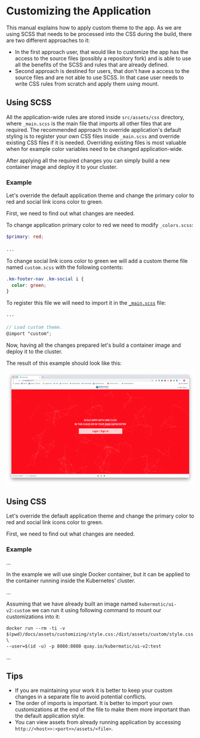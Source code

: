 # Customizing the Application
This manual explains how to apply custom theme to the app. As we are using SCSS that needs to be processed into the
CSS during the build, there are two different approaches to it:

- In the first approach user, that would like to customize the app has the access to the source files (possibly a
repository fork) and is able to use all the benefits of the SCSS and rules that are already defined.
- Second approach is destined for users, that don't have a access to the source files and are not able to use SCSS.
In that case user needs to write CSS rules from scratch and apply them using mount.

## Using SCSS
All the application-wide rules are stored inside `src/assets/css` directory, where `_main.scss` is the main file that
imports all other files that are required. The recommended approach to override application's default styling is to
register your own CSS files inside `_main.scss` and override existing CSS files if it is needed. Overriding existing
files is most valuable when for example color variables need to be changed application-wide.

After applying all the required changes you can simply build a new container image and deploy it to your cluster.

### Example
Let's override the default application theme and change the primary color to red and social link icons color to green.

First, we need to find out what changes are needed.

To change application primary color to red we need to modify `_colors.scss`:

```scss
$primary: red;

...
```

To change social link icons color to green we will add a custom theme file named `custom.scss` with the following
contents:

```scss
.km-footer-nav .km-social i {
  color: green;
}
```

To register this file we will need to import it in the [`_main.scss`](../assets/customizing/_main.scss) file:

```scss
...

// Load custom theme.
@import "custom";
```

Now, having all the changes prepared let's build a container image and deploy it to the cluster.

The result of this example should look like this:

![Custom Theme](../assets/customizing/result-scss.png)

## Using CSS 

Let's override the default application theme and change the primary color to red and social link icons color to green.

First, we need to find out what changes are needed.



### Example
...

In the example we will use single Docker container, but it can be applied to the container running
inside the Kubernetes' cluster.

...

Assuming that we have already built an image named `kubermatic/ui-v2:custom` we can run it using
following command to mount our customizations into it:

```
docker run --rm -ti -v $(pwd)/docs/assets/customizing/style.css:/dist/assets/custom/style.css \
--user=$(id -u) -p 8080:8080 quay.io/kubermatic/ui-v2:test
```

...

## Tips

- If you are maintaining your work it is better to keep your custom changes in a separate file to avoid potential
conflicts.
- The order of imports is important. It is better to import your own customizations at the end of the file to make
them more important than the default application style.
- You can view assets from already running application by accessing `http://<host>>:<port>>/assets/<file>`.
